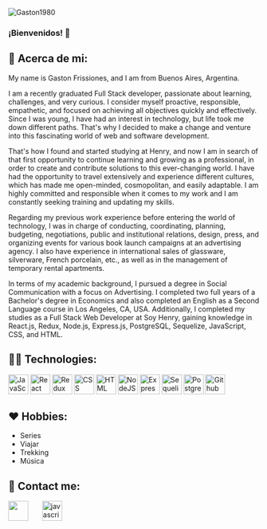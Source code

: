 ![Gaston1980](https://res.cloudinary.com/dyycj9vam/image/upload/v1669075226/GitHub_banner_k1wvkc.png)

### ¡Bienvenidos! 🙌

<h2 width="100%">👨‍ Acerca de mi: </h2>

My name is Gaston Frissiones, and I am from Buenos Aires, Argentina.

I am a recently graduated Full Stack developer, passionate about learning, challenges, and very curious. I consider myself proactive, responsible, empathetic, and focused on achieving all objectives quickly and effectively. Since I was young, I have had an interest in technology, but life took me down different paths. That's why I decided to make a change and venture into this fascinating world of web and software development.

That's how I found and started studying at Henry, and now I am in search of that first opportunity to continue learning and growing as a professional, in order to create and contribute solutions to this ever-changing world. I have had the opportunity to travel extensively and experience different cultures, which has made me open-minded, cosmopolitan, and easily adaptable. I am highly committed and responsible when it comes to my work and I am constantly seeking training and updating my skills.

Regarding my previous work experience before entering the world of technology, I was in charge of conducting, coordinating, planning, budgeting, negotiations, public and institutional relations, design, press, and organizing events for various book launch campaigns at an advertising agency. I also have experience in international sales of glassware, silverware, French porcelain, etc., as well as in the management of temporary rental apartments.

In terms of my academic background, I pursued a degree in Social Communication with a focus on Advertising. I completed two full years of a Bachelor's degree in Economics and also completed an English as a Second Language course in Los Angeles, CA, USA. Additionally, I completed my studies as a Full Stack Web Developer at Soy Henry, gaining knowledge in React.js, Redux, Node.js, Express.js, PostgreSQL, Sequelize, JavaScript, CSS, and HTML.

<h2 width="100%">👨‍💻 Technologies: </h2>

<div>
  <img src="https://skillicons.dev/icons?i=javascript" title="JavaScript" alt="JavaScript" width="40" height="40"/>
  <img src="https://skillicons.dev/icons?i=react" title="React" alt="React" width="40" height="40"/> 
  <img src="https://skillicons.dev/icons?i=redux" title="Redux" alt="Redux " width="40" height="40"/> 
  <img src="https://skillicons.dev/icons?i=css"  title="CSS3" alt="CSS" width="40" height="40"/> 
  <img src="https://skillicons.dev/icons?i=html" title="HTML5" alt="HTML" width="40" height="40"/>  
  <img src="https://skillicons.dev/icons?i=nodejs" title="NodeJS" alt="NodeJS" width="40" height="40"/> 
  <img src="https://skillicons.dev/icons?i=express" title="Express" **alt="Express" width="40" height="40"/>
  <img src="https://seeklogo.com/images/S/sequelize-logo-9A5075DB9F-seeklogo.com.png" title="Sequelize" alt="Sequelize" width="40" height="40"/>
  <img src="https://skillicons.dev/icons?i=postgresql" title="PostgreSQL"  alt="PostgreSQL" width="40" height="40"/> 
  <img src="https://skillicons.dev/icons?i=github" title="Github" **alt="Github" width="40" height="40"/>
</div>

<h2 width="100%">❤ Hobbies: </h2>
<ul>
  <li>Series</li>
  <li>Viajar</li>
  <li>Trekking</li>
  <li>Música</li>
</ul>

<h2 width="100%">📱 Contact me: </h2>

<p>
<a href='https://www.linkedin.com/in/gaston-frissiones/'><img src='https://camo.githubusercontent.com/a419040d85cc2ae6f6edccbfe3189b9b18c6dccfb1d50c7c3f26b2fb28983c97/68747470733a2f2f7265732e636c6f7564696e6172792e636f6d2f6465326f64337069772f696d6167652f75706c6f61642f635f7363616c652c775f36302f76313636383536303031352f706963732f4c496e6b6564496e5f6e6866796f752e706e67' width="40" height="40"/></a>
  <label>&#160 &#160 &#160 </label>
<a  href="mailto:gastonfrissiones@yahoo.com.ar" target="_blank"> 
 <img src="https://res.cloudinary.com/de2od3piw/image/upload/c_scale,w_60/v1668560897/pics/mail_dlhnuj.png" alt="javascript" width="40" height="40"/> 
 </div>
</p>

<!--
**Gaston1980/Gaston1980** is a ✨ _special_ ✨ repository because its `README.md` (this file) appears on your GitHub profile.

Here are some ideas to get you started:

- 🔭 I’m currently working on ...
- 🌱 I’m currently learning ...
- 👯 I’m looking to collaborate on ...
- 🤔 I’m looking for help with ...
- 💬 Ask me about ...
- 📫 How to reach me: ...
- 😄 Pronouns: ...
- ⚡ Fun fact: ...
-->
